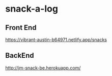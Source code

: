 # snack-a-log

## Front End
https://vibrant-austin-b64971.netlify.app/snacks

## BackEnd
http://jm-snack-be.herokuapp.com/
